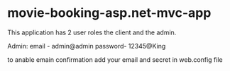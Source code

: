 # movie-booking-asp.net-mvc-app
This application has 2 user roles the client and the admin.

Admin: email - admin@admin
      password- 12345@King

to anable emain confirmation add your email and secret in web.config file
